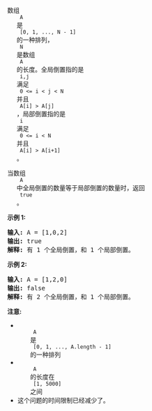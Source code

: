 <html>
 <body>
  <p>
   数组
   <code>
    A
   </code>
   是
   <code>
    [0, 1, ..., N - 1]
   </code>
   的一种排列，
   <code>
    N
   </code>
   是数组
   <code>
    A
   </code>
   的长度。全局倒置指的是
   <code>
    i,j
   </code>
   满足
   <code>
    0 &lt;= i &lt; j &lt; N
   </code>
   并且
   <code>
    A[i] &gt; A[j]
   </code>
   ，局部倒置指的是
   <code>
    i
   </code>
   满足
   <code>
    0 &lt;= i &lt; N
   </code>
   并且
   <code>
    A[i] &gt; A[i+1]
   </code>
   。
  </p>
  <p>
   当数组
   <code>
    A
   </code>
   中全局倒置的数量等于局部倒置的数量时，返回
   <code>
    true
   </code>
   。
  </p>
  <p>
  </p>
  <p>
   <strong>
    示例 1:
   </strong>
  </p>
  <pre>
<strong>输入:</strong> A = [1,0,2]
<strong>输出:</strong> true
<strong>解释:</strong> 有 1 个全局倒置，和 1 个局部倒置。
</pre>
  <p>
   <strong>
    示例 2:
   </strong>
  </p>
  <pre>
<strong>输入:</strong> A = [1,2,0]
<strong>输出:</strong> false
<strong>解释:</strong> 有 2 个全局倒置，和 1 个局部倒置。
</pre>
  <p>
   <strong>
    注意:
   </strong>
  </p>
  <ul>
   <li>
    <code>
     A
    </code>
    是
    <code>
     [0, 1, ..., A.length - 1]
    </code>
    的一种排列
   </li>
   <li>
    <code>
     A
    </code>
    的长度在
    <code>
     [1, 5000]
    </code>
    之间
   </li>
   <li>
    这个问题的时间限制已经减少了。
   </li>
  </ul>
 </body>
</html>
